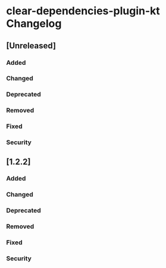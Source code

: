 
# clear-dependencies-plugin-kt Changelog
## [Unreleased]	
### Added

### Changed

### Deprecated

### Removed

### Fixed

### Security
## [1.2.2]
### Added	
### Changed	
### Deprecated	
### Removed	
### Fixed	
### Security